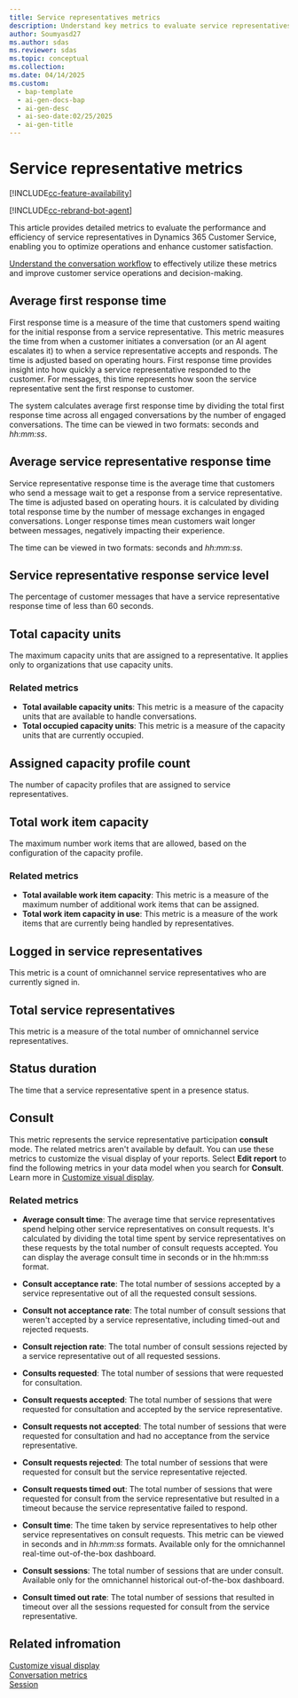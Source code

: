 ```yaml
---
title: Service representatives metrics
description: Understand key metrics to evaluate service representatives' performance, optimize operations, and enhance customer satisfaction in customer service.
author: Soumyasd27
ms.author: sdas
ms.reviewer: sdas
ms.topic: conceptual
ms.collection:
ms.date: 04/14/2025
ms.custom:
  - bap-template
  - ai-gen-docs-bap
  - ai-gen-desc
  - ai-seo-date:02/25/2025
  - ai-gen-title
---
```


# Service representative metrics

[!INCLUDE[cc-feature-availability](../../includes/cc-feature-availability.md)]

[!INCLUDE[cc-rebrand-bot-agent](../../includes/cc-rebrand-bot-agent.md)]

This article provides detailed metrics to evaluate the performance and efficiency of service representatives in Dynamics 365 Customer Service, enabling you to optimize operations and enhance customer satisfaction.

[Understand the conversation workflow](overview-analytics-data-model.md#understand-the-conversation-workflow) to effectively utilize these metrics and improve customer service operations and decision-making.

## Average first response time

First response time is a measure of the time that customers spend waiting for the initial response from a service representative. This metric measures the time from when a customer initiates a conversation (or an AI agent escalates it) to when a service representative accepts and responds. The time is adjusted based on operating hours. First response time provides insight into how quickly a service representative responded to the customer. For messages, this time represents how soon the service representative sent the first response to customer. 

The system calculates average first response time by dividing the total first response time across all engaged conversations by the number of engaged conversations. The time can be viewed in two formats: seconds and *hh:mm:ss*.

## Average service representative response time

Service representative response time is the average time that customers who send a message wait to get a response from a service representative. The time is adjusted based on operating hours. it is calculated by dividing total response time by the number of message exchanges in engaged conversations. Longer response times mean customers wait longer between messages, negatively impacting their experience.

The time can be viewed in two formats: seconds and *hh:mm:ss*.

## Service representative response service level

The percentage of customer messages that have a service representative response time of less than 60 seconds.

## Total capacity units

The maximum capacity units that are assigned to a representative. It applies only to organizations that use capacity units.

### Related metrics

- **Total available capacity units**: This metric is a measure of the capacity units that are available to handle conversations.
- **Total occupied capacity units**: This metric is a measure of the capacity units that are currently occupied.

## Assigned capacity profile count

The number of capacity profiles that are assigned to service representatives. 

## Total work item capacity

The maximum number work items that are allowed, based on the configuration of the capacity profile.

### Related metrics

- **Total available work item capacity**: This metric is a measure of the maximum number of additional work items that can be assigned.
- **Total work item capacity in use**: This metric is a measure of the work items that are currently being handled by representatives.

## Logged in service representatives

This metric is a count of omnichannel service representatives who are currently signed in.

## Total service representatives

This metric is a measure of the total number of omnichannel service representatives.

## Status duration

The time that a service representative spent in a presence status.

## Consult

This metric represents the service representative participation **consult** mode. The related metrics aren't available by default. You can use these metrics to customize the visual display of your reports. Select **Edit report** to find the following metrics in your data model when you search for **Consult**. Learn more in [Customize visual display](customize-reports.md#customize-visual-display).

### Related metrics

- **Average consult time**: The average time that service representatives spend helping other service representatives on consult requests. It's calculated by dividing the total time spent by service representatives on these requests by the total number of consult requests accepted. You can display the average consult time in seconds or in the hh:mm:ss format.

- **Consult acceptance rate**: The total number of sessions accepted by a service representative out of all the requested consult sessions.

- **Consult not acceptance rate**: The total number of consult sessions that weren't accepted by a service representative, including timed-out and rejected requests.

- **Consult rejection rate**: The total number of consult sessions rejected by a service representative out of all requested sessions.

- **Consults requested**: The total number of sessions that were requested for consultation.

- **Consult requests accepted**: The total number of sessions that were requested for consultation and accepted by the service representative.

- **Consult requests not accepted**: The total number of sessions that were requested for consultation and had no acceptance from the service representative.

- **Consult requests rejected**: The total number of sessions that were requested for consult but the service representative rejected. 

- **Consult requests timed out**: The total number of sessions that were requested for consult from the service representative but resulted in a timeout because the service representative failed to respond.

- **Consult time**: The time taken by service representatives to help other service representatives on consult requests. This metric can be viewed in seconds and in *hh:mm:ss* formats. Available only for the omnichannel real-time out-of-the-box dashboard.

- **Consult sessions**: The total number of sessions that are under consult. Available only for the omnichannel historical out-of-the-box dashboard.

- **Consult timed out rate**: The total number of sessions that resulted in timeout over all the sessions requested for consult from the service representative.

## Related infromation

[Customize visual display](customize-reports.md#customize-visual-display)  
[Conversation metrics](oc-metrics-dimensions.md#conversation-metrics)  
[Session](session-metrics.md#session)


